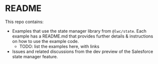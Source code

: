 # README

This repo contains:

- Examples that use the state manager library from `@lwc/state`. Each example
  has a README.md that provides further details & instructions on how to use
  the example code.
  - TODO: list the examples here, with links
- Issues and related discussions from the dev preview of the Salesforce
  state manager feature.

